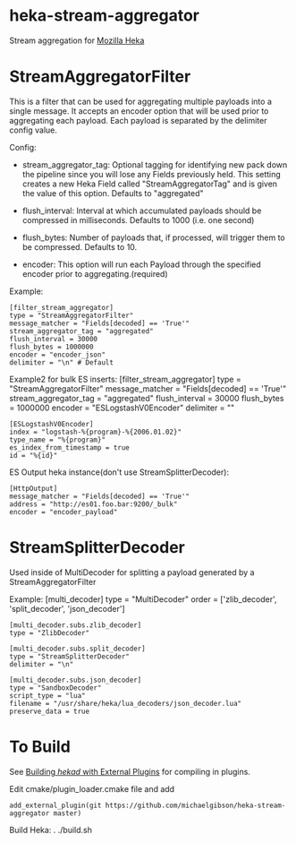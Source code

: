 heka-stream-aggregator
======================
Stream aggregation for [Mozilla Heka](http://hekad.readthedocs.org/)

StreamAggregatorFilter
===========
This is a filter that can be used for aggregating multiple payloads into a single message.
It accepts an encoder option that will be used prior to aggregating each payload.
Each payload is separated by the delimiter config value.

Config: 

- stream_aggregator_tag:
	Optional tagging for identifying new pack down the pipeline since you will lose any Fields previously held.
	This setting creates a new Heka Field called "StreamAggregatorTag" and is given the value of this option. Defaults to "aggregated"

- flush_interval: 
	Interval at which accumulated payloads should be compressed in milliseconds.
	Defaults to 1000 (i.e. one second)

- flush_bytes:
	Number of payloads that, if processed, will trigger them to be compressed.
	Defaults to 10.

- encoder:
	This option will run each Payload through the specified encoder prior to aggregating.(required)

Example:

	[filter_stream_aggregator]
	type = "StreamAggregatorFilter"
	message_matcher = "Fields[decoded] == 'True'"
	stream_aggregator_tag = "aggregated"
	flush_interval = 30000
	flush_bytes = 1000000
	encoder = "encoder_json"
	delimiter = "\n" # Default
	
	
	
Example2 for bulk ES inserts:
	[filter_stream_aggregator]
	type = "StreamAggregatorFilter"
	message_matcher = "Fields[decoded] == 'True'"
	stream_aggregator_tag = "aggregated"
	flush_interval = 30000
	flush_bytes = 1000000
	encoder = "ESLogstashV0Encoder"
	delimiter = ""
	
	[ESLogstashV0Encoder]
	index = "logstash-%{program}-%{2006.01.02}"
	type_name = "%{program}"
	es_index_from_timestamp = true
	id = "%{id}"
	
ES Output heka instance(don't use StreamSplitterDecoder):

	[HttpOutput]
	message_matcher = "Fields[decoded] == 'True'"
	address = "http://es01.foo.bar:9200/_bulk"
	encoder	= "encoder_payload"

StreamSplitterDecoder
===========

Used inside of MultiDecoder for splitting a payload generated by a StreamAggregatorFilter

Example:
	[multi_decoder]
	type = "MultiDecoder"
	order = ['zlib_decoder', 'split_decoder', 'json_decoder']

	[multi_decoder.subs.zlib_decoder]
	type = "ZlibDecoder"

	[multi_decoder.subs.split_decoder]
	type = "StreamSplitterDecoder"
	delimiter = "\n"

	[multi_decoder.subs.json_decoder]
	type = "SandboxDecoder"
	script_type = "lua"
	filename = "/usr/share/heka/lua_decoders/json_decoder.lua"
	preserve_data = true

To Build
========

See [Building *hekad* with External Plugins](http://hekad.readthedocs.org/en/latest/installing.html#build-include-externals)
for compiling in plugins.

Edit cmake/plugin_loader.cmake file and add

    add_external_plugin(git https://github.com/michaelgibson/heka-stream-aggregator master)

Build Heka:
	. ./build.sh



